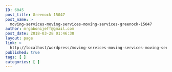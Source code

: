```yaml
---
ID: 6045
post_title: Greenock 15047
post_name: >
  moving-services-moving-services-moving-services-greenock-15047
author: mrgabonijeff@gmail.com
post_date: 2018-03-28 01:46:38
layout: page
link: >
  http://localhost/wordpress/moving-services-moving-services-moving-services-greenock-15047/
published: true
tags: [ ]
categories: [ ]
---
```

